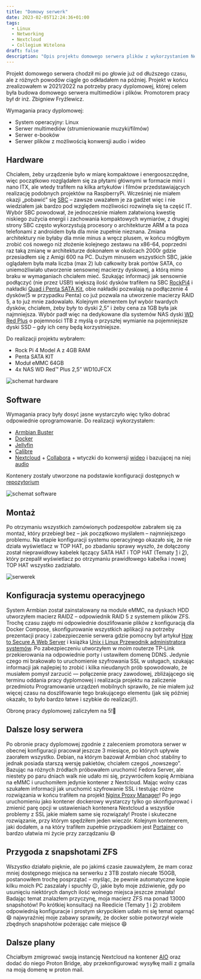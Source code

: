 ```yaml
---
title: "Domowy serwerk"
date: 2023-02-05T12:24:36+01:00
tags:
  - Linux
  - Networking
  - Nextcloud
  - Collegium Witelona
draft: false
description: "Opis projektu domowego serwera plików z wykorzystaniem NextCloud"
---
```


Projekt domowego serwera chodził mi po głowie już od dłuższego czasu, ale z różnych powodów ciągle go odkładałem na później. Projekt w końcu zrealizowałem w 2021/2022 na potrzeby pracy dyplomowej, której celem była budowa domowego serwera multimediów i plików. Promotorem pracy był dr inż. Zbigniew Fryźlewicz.

Wymagania pracy dyplomowej:
 - System operacyjny: Linux
 - Serwer multimediów (strumieniowanie muzyki/filmów)
 - Serwer e-booków
 - Serwer plików z możliwością konwersji audio i wideo

## Hardware
Chciałem, żeby urządzenie było w miarę kompaktowe i energooszczędne, więc początkowo rozglądałem się za płytami głównymi w formacie mini i nano ITX, ale wtedy trafiłem na kilka artykułów i filmów przedstawiających realizację podobnych projektów na RaspberryPi. Wcześniej nie miałem okazji „pobawić” się [SBC](https://en.wikipedia.org/wiki/Single-board_computer) – zawsze uważałem je za gadżet więc i nie wiedziałem jak bardzo pod względem możliwości rozwinęła się ta część IT. Wybór SBC powodował, że jednocześnie miałem załatwioną kwestię niskiego zużycia energii i zachowania kompaktowych wymiarów, z drugiej strony SBC często wykorzystują procesory o architekturze ARM a ta poza telefonami z androidem była dla mnie zupełnie nieznana. Zmiana architektury nie byłaby dla mnie minus a wręcz plusem, w końcu mógłbym zrobić coś nowego niż złożenie kolejnego zestawu na x86-64, poprzedni raz taką zmianę w architekturze dokonałem w okolicach 2000r gdzie przesiadłem się z Amigi 600 na PC. Dużym minusem wszystkich SBC, jakie oglądałem była mała liczba (max 2) lub całkowity brak portów SATA, co uniemożliwiało utworzenie sensownej macierzy dyskowej, a którą mimo braku w wymaganiach chciałem mieć. Szukając informacji jak sensownie podłączyć (nie przez USB!) większą ilość dysków trafiłem na SBC [RockPi4](https://wiki.radxa.com/Rock4)  i nakładki [Quad i Penta SATA Kit](https://wiki.radxa.com/SATA_HAT), obie nakładki pozwalają na podłączenie 4 dysków(5 w przypadku Penta) co już pozwala na utworzenie macierzy RAID 5, a to już mnie zadowalało. Kolejnym elementem był wybór twardych dysków, chciałem, żeby były to dyski 2,5” i żeby cena za 1GB była jak najmniejsza. Wybór padł więc na dedykowane dla systemów NAS dyski [WD Red Plus](https://www.westerndigital.com/pl-pl/products/internal-drives/wd-red-plus-sata-2-5-hdd#WD10JFCX) o pojemności 1TB z myślą o przyszłej wymianie na pojemniejsze dyski SSD – gdy ich ceny będą korzystniejsze.

Do realizacji projektu wybrałem: 
 - Rock Pi 4 Model A z 4GB RAM
 - Penta SATA KIT
 - Moduł eMMC 64GB
 - 4x  NAS WD Red™ Plus 2,5” WD10JFCX 

![schemat hardware](/images/2023-thumbs/02.serwer/hardware.png#center)

## Software
Wymagania pracy były dosyć jasne wystarczyło więc tylko dobrać odpowiednie oprogramowanie. Do realizacji wykorzystałem:
 - [Armbian Buster](https://www.armbian.com/rockpi4/)
 - [Docker](https://www.docker.com/)
 - [Jellyfin](https://jellyfin.org/)
 - [Calibre](https://calibre-ebook.com/)
 - [Nextcloud](https://nextcloud.com/) + [Collabora](https://www.collaboraoffice.com/) + wtyczki do konwersji [wideo](https://apps.nextcloud.com/apps/video_converter) i bazującej na niej [audio](https://github.com/MacKarp/NextcloudAudio_Converter)

Kontenery zostały utworzone na podstawie konfiguracji dostępnych w [repozytorium](https://github.com/MacKarp/HomeServerConfig)

![schemat software](/images/2023-thumbs/02.serwer/software.png#center)

## Montaż
Po otrzymaniu wszystkich zamówionych podzespołów zabrałem się za montaż, który przebiegł bez – jak początkowo myślałem – najmniejszego problemu. Na etapie konfiguracji systemu operacyjnego okazało się, że nie działa wyświetlacz w TOP HAT, po zbadaniu sprawy wyszło, że dołączony został nieprawidłowy kabelek łączący SATA HAT i TOP HAT (Tematy [1](https://forum.radxa.com/t/quad-sata-hat-top-no-oled-display-information-or-push-button-action/3478) i [2](https://forum.radxa.com/t/penta-top-hat-oled-not-working/6060)), który przepalił wyświetlacz  po otrzymaniu prawidłowego kabelka i nowej TOP HAT wszystko zadziałało. 

![serwerek](/images/2023-thumbs/02.serwer/serwerek.png#center)


## Konfiguracja systemu operacyjnego
System Armbian został zainstalowany na module eMMC, na dyskach HDD utworzyłem macierz RAIDZ – odpowiednik RAID 5 z systemem plików ZFS. Trochę czasu zajęło mi odpowiednie doszlifowanie plików z konfiguracją dla Docker Compose, skonfigurowanie wszystkich aplikacji na potrzeby prezentacji pracy i zabezpieczenie serwera gdzie pomocny był artykuł [How to Secure A Web Server](https://christitus.com/secure-web-server/) i książka  [Unix i Linux Przewodnik administratora systemów](https://lubimyczytac.pl/ksiazka/4929896/unix-i-linux-przewodnik-administratora-systemow-wydanie-v). Po zabezpieczeniu utworzyłem w moim routerze TP-Link przekierowania na odpowiednie porty i ustawiłem domenę DDNS. Jedynie czego mi brakowało to uruchomienie szyfrowania SSL w usługach, szukając informacji jak najlepiej to zrobić i kilka nieudanych prób spowodowało, że musiałem pomysł zarzucić — połączenie pracy zawodowej, zbliżającego się terminu oddania pracy dyplomowej i realizacja projektu na zaliczenie przedmiotu Programowanie urządzeń mobilnych sprawiło, że nie miałem już więcej czasu na doszlifowanie tego brakującego elementu (jak się później okazało, to było bardzo łatwe i szybkie do realizacji!).

Obronę pracy dyplomowej zaliczyłem na 5!🥳

## Dalsze losy serwera
Po obronie pracy dyplomowej zgodnie z zaleceniem promotora serwer w obecnej konfiguracji pracował jeszcze 3 miesiące, po których upływie zaorałem wszystko. Debian, na którym bazował Armbian choć stabilny to jednak posiada starszą wersję pakietów, chciałem czegoś „nowszego”. Bazując na różnych źródłach próbowałem uruchomić Fedora Server, ale niestety po paru dniach walk nie udało mi się, przywróciłem kopię Armbiana na eMMC i uruchomiłem jedynie kontener z Nextcloud. Mając wolny czas szukałem informacji jak uruchomić szyfrowanie SSL i testując różne rozwiązania w  końcu trafiłem na projekt [Nginx Proxy Manager](https://nginxproxymanager.com/)! Po jego uruchomieniu jako kontener dockerowy wystarczy tylko go skonfigurować i zmienić parę opcji w ustawieniach kontenera Nextcloud a wszystkie problemy z SSL jakie miałem same się rozwiązały! Proste i skuteczne rozwiązanie, przy którym spędziłem jeden wieczór. Kolejnym kontenerem, jaki dodałem, a na który trafiłem zupełnie przypadkiem jest [Portainer](https://www.portainer.io/) co bardzo ułatwia mi życie przy zarządzaniu 😄

## Przygoda z snapshotami ZFS
Wszystko działało pięknie, ale po jakimś czasie zauważyłem, że mam coraz mniej dostępnego miejsca na serwerku z 3TB zostało niecałe 150GB, postanowiłem trochę posprzątać – myśląc, że pewnie automatyczne kopie kilku moich PC zaszalały i spuchły 😉, jakie było moje zdziwienie, gdy po usunięciu niektórych danych ilość wolnego miejsca jeszcze zmalała! Badając temat znalazłem przyczynę, moja macierz ZFS ma ponad 13000 snapshotów! Po krótkiej konsultacji na Reedicie (Tematy [1](https://www.reddit.com/r/zfs/comments/xudiih/raidz_running_out_of_space_bad_configuration/) i [2](https://www.reddit.com/r/zfs/comments/yc8gu3/cant_remove_dataset_is_busysnapshot_are_cloned/)) zrobiłem odpowiednią konfiguracje i prostym skrypcikiem udało mi się temat ogarnąć 😄 najwyraźniej moje zabawy sprawiły, że docker sobie potworzył wiele  zbędnych snapshotów pożerając całe miejsce 😄

## Dalsze plany
Chciałbym zmigrować swoją instancję Nextcloud na kontener [AIO](https://github.com/nextcloud/all-in-one) oraz dodać do niego Proton Bridge, aby przekonfigurować wysyłkę maili z gmaila na moją domenę w proton mail.